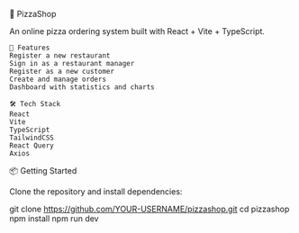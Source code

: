 🍕 PizzaShop

An online pizza ordering system built with React + Vite + TypeScript.

```
🚀 Features
Register a new restaurant
Sign in as a restaurant manager
Register as a new customer
Create and manage orders
Dashboard with statistics and charts
```

```
🛠️ Tech Stack
React
Vite
TypeScript
TailwindCSS
React Query
Axios
```
📦 Getting Started

Clone the repository and install dependencies:

git clone https://github.com/YOUR-USERNAME/pizzashop.git
cd pizzashop
npm install
npm run dev
